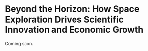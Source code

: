 # Beyond the Horizon: How Space Exploration Drives Scientific Innovation and Economic Growth

Coming soon.
